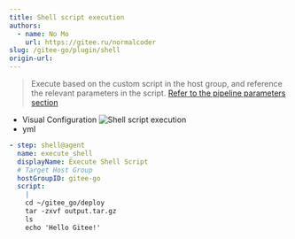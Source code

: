 ```yaml
---
title: Shell script execution
authors:
  - name: No Mo
    url: https://gitee.ru/normalcoder
slug: /gitee-go/plugin/shell
origin-url: 
---
```


> Execute based on the custom script in the host group, and reference the relevant parameters in the script. [Refer to the pipeline parameters section](https://gitee.ru/help/articles/4358#article-header9)

- Visual Configuration
![Shell script execution](https://images.gitee.ru/uploads/images/2021/1223/113926_54889e84_5192864.png)
- yml

```yaml
- step: shell@agent
  name: execute_shell
  displayName: Execute Shell Script
  # Target Host Group
  hostGroupID: gitee-go
  script: 
    |
    cd ~/gitee_go/deploy
    tar -zxvf output.tar.gz
    ls
    echo 'Hello Gitee!'
```